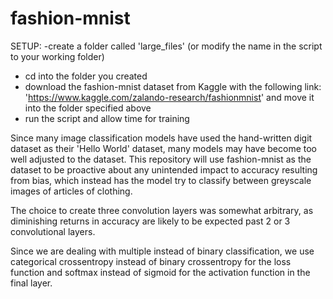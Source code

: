 # fashion-mnist

SETUP: -create a folder called 'large_files' (or modify the name in the script to your working folder)
- cd into the folder you created
- download the fashion-mnist dataset from Kaggle with the following link: 'https://www.kaggle.com/zalando-research/fashionmnist' and move it into the folder specified above
- run the script and allow time for training

Since many image classification models have used the hand-written digit dataset as their 'Hello World' dataset, many models may have become too well adjusted to the dataset. This repository will use fashion-mnist as the dataset to be proactive about any unintended impact to accuracy resulting from bias, which instead has the model try to classify between greyscale images of articles of clothing.

The choice to create three convolution layers was somewhat arbitrary, as diminishing returns in accuracy are likely to be expected past 2 or 3 convolutional layers. 

Since we are dealing with multiple instead of binary classification, we use categorical crossentropy instead of binary crossentropy for the loss function and softmax instead of sigmoid for the activation function in the final layer.